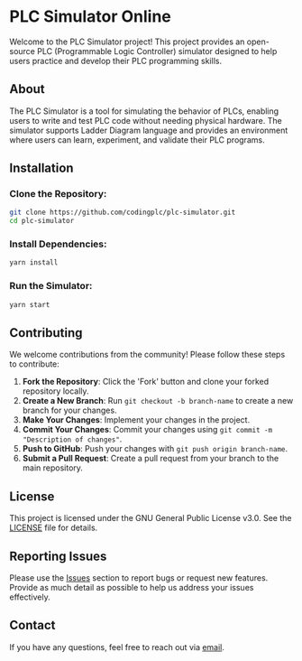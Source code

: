 # PLC Simulator Online

Welcome to the PLC Simulator project! This project provides an open-source PLC (Programmable Logic Controller) simulator designed to help users practice and develop their PLC programming skills.

## About

The PLC Simulator is a tool for simulating the behavior of PLCs, enabling users to write and test PLC code without needing physical hardware. The simulator supports Ladder Diagram language and provides an environment where users can learn, experiment, and validate their PLC programs.

## Installation

### Clone the Repository:

```bash
git clone https://github.com/codingplc/plc-simulator.git
cd plc-simulator
```

### Install Dependencies:

```bash
yarn install
```

### Run the Simulator:

```bash
yarn start
```

## Contributing

We welcome contributions from the community! Please follow these steps to contribute:

1. **Fork the Repository**: Click the 'Fork' button and clone your forked repository locally.
2. **Create a New Branch**: Run `git checkout -b branch-name` to create a new branch for your changes.
3. **Make Your Changes**: Implement your changes in the project.
4. **Commit Your Changes**: Commit your changes using `git commit -m "Description of changes"`.
5. **Push to GitHub**: Push your changes with `git push origin branch-name`.
6. **Submit a Pull Request**: Create a pull request from your branch to the main repository.

## License

This project is licensed under the GNU General Public License v3.0. See the [LICENSE](https://github.com/codingplc/plc-simulator/blob/main/LICENSE) file for details.

## Reporting Issues

Please use the [Issues](https://github.com/codingplc/plc-simulator/issues) section to report bugs or request new features. Provide as much detail as possible to help us address your issues effectively.

## Contact

If you have any questions, feel free to reach out via [email](mailto:info@codingplc.com).
